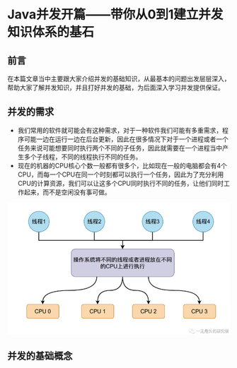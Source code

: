 # Java并发开篇——带你从0到1建立并发知识体系的基石

## 前言

在本篇文章当中主要跟大家介绍并发的基础知识，从最基本的问题出发层层深入，帮助大家了解并发知识，并且打好并发的基础，为后面深入学习并发提供保证。

## 并发的需求

- 我们常用的软件就可能会有这种需求，对于一种软件我们可能有多重需求，程序可能一边在运行一边在后台更新，因此在很多情况下对于一个进程或者一个任务来说可能想要同时执行两个不同的子任务，因此就需要在一个进程当中产生多个子线程，不同的线程执行不同的任务。
- 现在的机器的CPU核心个数一般都有很多个，比如现在一般的电脑都会有4个CPU，而每一个CPU在同一个时刻都可以执行一个任务，因此为了充分利用CPU的计算资源，我们可以让这多个CPU同时执行不同的任务，让他们同时工作起来，而不是空闲没有事可做。

<img src="../../images/concurrency/01.png" alt="01" style="zoom:80%;" />

## 并发的基础概念

